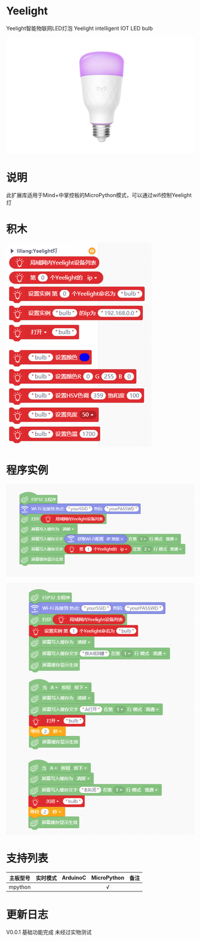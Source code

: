 # Yeelight
Yeelight智能物联网LED灯泡
Yeelight intelligent IOT LED bulb

![](./micropython/_images/featured.png)

# 说明
此扩展库适用于Mind+中掌控板的MicroPython模式，可以通过wifi控制Yeelight灯

# 积木

![](./micropython/_images/blocks.png)

# 程序实例

![](./micropython/_images/example1.png)


![](./micropython/_images/example2.png)


# 支持列表

|主板型号|实时模式|ArduinoC|MicroPython|备注|
|-----|-----|:-----:|:-----:|-----|
|mpython|||√||



# 更新日志

V0.0.1 基础功能完成 未经过实物测试


